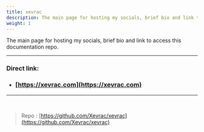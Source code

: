 ```yaml
---
title: xevrac
description: The main page for hosting my socials, brief bio and link to access this documentation repo.
weight: 1
---
```


The main page for hosting my socials, brief bio and link to access this documentation repo.

---

### Direct link:

- ### [https://xevrac.com](https://xevrac.com)

---

<br/>

> Repo : [https://github.com/Xevrac/xevrac](https://github.com/Xevrac/xevrac)